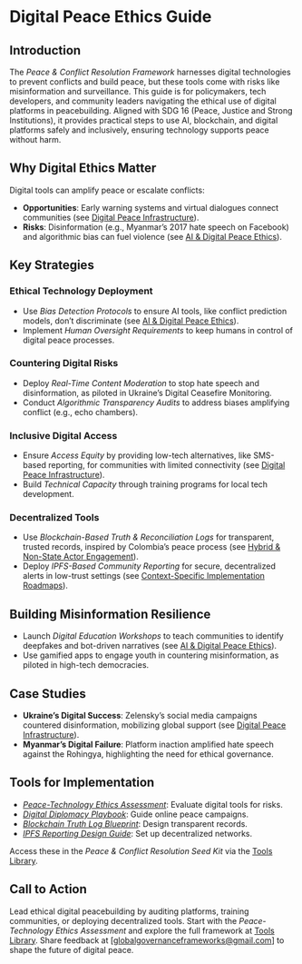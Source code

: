 # Digital Peace Ethics Guide

## Introduction
The *Peace & Conflict Resolution Framework* harnesses digital technologies to prevent conflicts and build peace, but these tools come with risks like misinformation and surveillance. This guide is for policymakers, tech developers, and community leaders navigating the ethical use of digital platforms in peacebuilding. Aligned with SDG 16 (Peace, Justice and Strong Institutions), it provides practical steps to use AI, blockchain, and digital platforms safely and inclusively, ensuring technology supports peace without harm.

## Why Digital Ethics Matter
Digital tools can amplify peace or escalate conflicts:
- **Opportunities**: Early warning systems and virtual dialogues connect communities (see [Digital Peace Infrastructure](/frameworks/peace-and-conflict-resolution#digital-infrastructure)).
- **Risks**: Disinformation (e.g., Myanmar’s 2017 hate speech on Facebook) and algorithmic bias can fuel violence (see [AI & Digital Peace Ethics](/frameworks/peace-and-conflict-resolution#ai-ethics)).

## Key Strategies
### Ethical Technology Deployment
- Use *Bias Detection Protocols* to ensure AI tools, like conflict prediction models, don’t discriminate (see [AI & Digital Peace Ethics](/frameworks/peace-and-conflict-resolution#ai-ethics)).
- Implement *Human Oversight Requirements* to keep humans in control of digital peace processes.

### Countering Digital Risks
- Deploy *Real-Time Content Moderation* to stop hate speech and disinformation, as piloted in Ukraine’s Digital Ceasefire Monitoring.
- Conduct *Algorithmic Transparency Audits* to address biases amplifying conflict (e.g., echo chambers).

### Inclusive Digital Access
- Ensure *Access Equity* by providing low-tech alternatives, like SMS-based reporting, for communities with limited connectivity (see [Digital Peace Infrastructure](/frameworks/peace-and-conflict-resolution#digital-infrastructure)).
- Build *Technical Capacity* through training programs for local tech development.

### Decentralized Tools
- Use *Blockchain-Based Truth & Reconciliation Logs* for transparent, trusted records, inspired by Colombia’s peace process (see [Hybrid & Non-State Actor Engagement](/frameworks/peace-and-conflict-resolution#non-state-actors)).
- Deploy *IPFS-Based Community Reporting* for secure, decentralized alerts in low-trust settings (see [Context-Specific Implementation Roadmaps](/frameworks/peace-and-conflict-resolution#context-specific-roadmaps)).

## Building Misinformation Resilience
- Launch *Digital Education Workshops* to teach communities to identify deepfakes and bot-driven narratives (see [AI & Digital Peace Ethics](/frameworks/peace-and-conflict-resolution#ai-ethics)).
- Use gamified apps to engage youth in countering misinformation, as piloted in high-tech democracies.

## Case Studies
- **Ukraine’s Digital Success**: Zelensky’s social media campaigns countered disinformation, mobilizing global support (see [Digital Peace Infrastructure](/frameworks/peace-and-conflict-resolution#digital-infrastructure)).
- **Myanmar’s Digital Failure**: Platform inaction amplified hate speech against the Rohingya, highlighting the need for ethical governance.

## Tools for Implementation
- *[Peace-Technology Ethics Assessment](/frameworks/tools/peace/peace-tech-ethics-assessment-en.pdf)*: Evaluate digital tools for risks.
- *[Digital Diplomacy Playbook](/frameworks/tools/peace/digital-diplomacy-playbook-en.pdf)*: Guide online peace campaigns.
- *[Blockchain Truth Log Blueprint](/frameworks/tools/peace/blockchain-truth-log-blueprint-en.pdf)*: Design transparent records.
- *[IPFS Reporting Design Guide](/frameworks/tools/peace/ipfs-reporting-design-guide-en.pdf)*: Set up decentralized networks.

Access these in the *Peace & Conflict Resolution Seed Kit* via the [Tools Library](/frameworks/tools/peace).

## Call to Action
Lead ethical digital peacebuilding by auditing platforms, training communities, or deploying decentralized tools. Start with the *Peace-Technology Ethics Assessment* and explore the full framework at [Tools Library](/frameworks/tools/peace). Share feedback at [globalgovernanceframeworks@gmail.com] to shape the future of digital peace.
